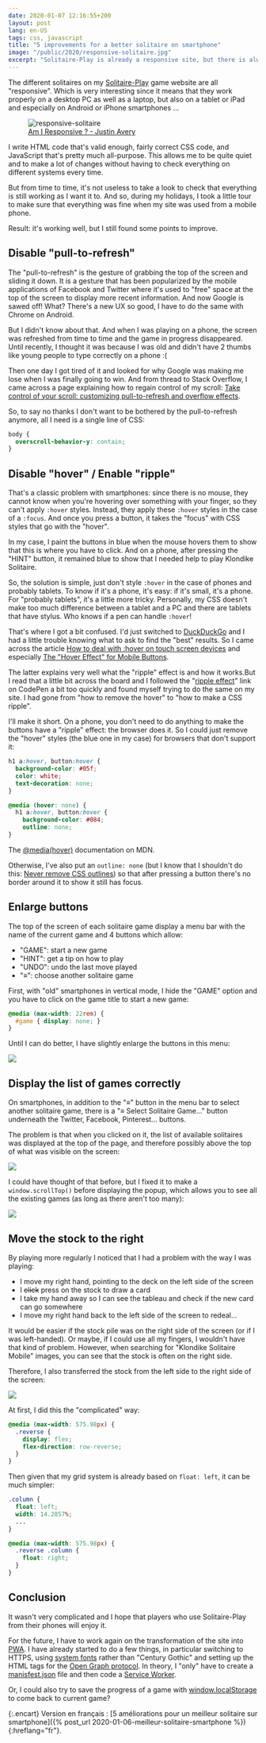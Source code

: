 ```yaml
---
date: 2020-01-07 12:16:55+200
layout: post
lang: en-US
tags: css, javascript
title: "5 improvements for a better solitaire on smartphone"
image: "/public/2020/responsive-solitaire.jpg"
excerpt: "Solitaire-Play is already a responsive site, but there is always room for improvement with smartphones: disable 'pull-to-refresh', switch from 'hover' to 'ripple', enlarge the buttons, move stock to the right..."
---
```


The different solitaires on my [Solitaire-Play](https://www.solitaire-play.com/) game website are all "responsive". Which is very interesting since it means that they work properly on a desktop PC as well as a laptop, but also on a tablet or iPad and especially on Android or iPhone smartphones ...

<figure>
  <img src="{{ page.image }}" alt="responsive-solitaire" />
  <figcaption>
    <a href="http://ami.responsivedesign.is/">Am I Responsive ? - Justin Avery</a>
  </figcaption>
</figure>

I write HTML code that's valid enough, fairly correct CSS code, and JavaScript that's pretty much all-purpose. This allows me to be quite quiet and to make a lot of changes without having to check everything on different systems every time.

But from time to time, it's not useless to take a look to check that everything is still working as I want it to. And so, during my holidays, I took a little tour to make sure that everything was fine when my site was used from a mobile phone.

Result: it's working well, but I still found some points to improve.


## Disable "pull-to-refresh"

The "pull-to-refresh" is the gesture of grabbing the top of the screen and sliding it down. It is a gesture that has been popularized by the mobile applications of Facebook and Twitter where it's used  to "free" space at the top of the screen to display more recent information. And now Google is sawed off! What? There's a new UX so good, I have to do the same with Chrome on Android.

But I didn't know about that. And when I was playing on a phone, the screen was refreshed from time to time and the game in progress disappeared. Until recently, I thought it was because I was old and didn't have 2 thumbs like young people to type correctly on a phone :(

Then one day I got tired of it and looked for why Google was making me lose when I was finally going to win. And from thread to Stack Overflow, I came across a page explaining how to regain control of my scroll: [Take control of your scroll: customizing pull-to-refresh and overflow effects](https://developers.google.com/web/updates/2017/11/overscroll-behavior).

So, to say no thanks I don't want to be bothered by the pull-to-refresh anymore, all I need is a single line of CSS:

```css
body {
  overscroll-behavior-y: contain;
}
```


## Disable "hover" / Enable "ripple"

That's a classic problem with smartphones: since there is no mouse, they cannot know when you're hovering over something with your finger, so they can't apply `:hover` styles. Instead, they apply these `:hover` styles in the case of a `:focus`. And once you press a button, it takes the "focus" with CSS styles that go with the "hover".

In my case, I paint the buttons in blue when the mouse hovers them to show that this is where you have to click. And on a phone, after pressing the "HINT" button, it remained blue to show that I needed help to play Klondike Solitaire.

So, the solution is simple, just don't style `:hover` in the case of phones and probably tablets. To know if it's a phone, it's easy: if it's small, it's a phone. For "probably tablets", it's a little more tricky. Personally, my CSS doesn't make too much difference between a tablet and a PC and there are tablets that have stylus. Who knows if a pen can handle `:hover`!

That's where I got a bit confused. I'd just switched to [DuckDuckGo](https://duckduckgo.com/) and I had a little trouble knowing what to ask to find the "best" results. So I came across the article [How to deal with :hover on touch screen devices](https://www.prowebdesign.ro/how-to-deal-with-hover-on-touch-screen-devices/) and especially [The "Hover Effect" for Mobile Buttons](https://uxmovement.com/mobile/the-hover-effect-for-mobile-buttons/).

The latter explains very well what the "ripple" effect is and how it works.But I read that a little bit across the board and I followed the "[ripple effect](https://codepen.io/finnhvman/post/pure-css-ripple-with-minimal-effort)" link on CodePen a bit too quickly and found myself trying to do the same on my site. I had gone from "how to remove the hover" to "how to make a CSS ripple".

I'll make it short. On a phone, you don't need to do anything to make the buttons have a "ripple" effect: the browser does it. So I could just remove the "hover" styles (the blue one in my case) for browsers that don't support it:

```css
h1 a:hover, button:hover {
  background-color: #05f;
  color: white;
  text-decoration: none;
}

@media (hover: none) {
  h1 a:hover, button:hover {
    background-color: #084;
    outline: none;
}
```

The [@media(hover)](https://developer.mozilla.org/en-US/docs/Web/CSS/@media/hover) documentation on MDN.

Otherwise, I've also put an `outline: none` (but I know that I shouldn't do this: [Never remove CSS outlines](https://a11yproject.com/posts/never-remove-css-outlines/)) so that after pressing a button there's no border around it to show it still has focus.


## Enlarge buttons

The top of the screen of each solitaire game display a menu bar with the name of the current game and 4 buttons which allow:

* "GAME": start a new game
* "HINT": get a tip on how to play
* "UNDO": undo the last move played
* "≡": choose another solitaire game

First, with "old" smartphones in vertical mode, I hide the "GAME" option and you have to click on the game title to start a new game:

```css
@media (max-width: 22rem) {
  #game { display: none; }
}
```

Until I can do better, I have slightly enlarge the buttons in this menu:

![](/public/2020/solitaire-menu.png)


## Display the list of games correctly

On smartphones, in addition to the "≡" button in the menu bar to select another solitaire game, there is a "≡ Select Solitaire Game..." button underneath the Twitter, Facebook, Pinterest... buttons.

The problem is that when you clicked on it, the list of available solitaires was displayed at the top of the page, and therefore possibly above the top of what was visible on the screen:

![](/public/2020/solitaire-scroll-1.png)

I could have thought of that before, but I fixed it to make a `window.scrollTop()` before displaying the popup, which allows you to see all the existing games (as long as there aren't too many):

![](/public/2020/solitaire-scroll-2.png)


## Move the stock to the right

By playing more regularly I noticed that I had a problem with the way I was playing:

* I move my right hand, pointing to the deck on the left side of the screen
* I <s>click</s> press on the stock to draw a card
* I take my hand away so I can see the tableau and check if the new card can go somewhere
* I move my right hand back to the left side of the screen to redeal...

It would be easier if the stock pile was on the right side of the screen (or if I was left-handed). Or maybe, if I could use all my fingers, I wouldn't have that kind of problem. However, when searching for "Klondike Solitaire Mobile" images, you can see that the stock is often on the right side.

Therefore, I also transferred the stock from the left side to the right side of the screen:

![](/public/2020/solitaire-pioche.png)

At first, I did this the "complicated" way:

```css
@media (max-width: 575.98px) {
  .reverse {
    display: flex;
    flex-direction: row-reverse;
  }
}
```

Then given that my grid system is already based on `float: left`, it can be much simpler:

```css
.column {
  float: left;
  width: 14.2857%;
  ...
}

@media (max-width: 575.98px) {
  .reverse .column {
    float: right;
  }
}
```


## Conclusion

It wasn't very complicated and I hope that players who use Solitaire-Play from their phones will enjoy it.

For the future, I have to work again on the transformation of the site into [PWA](https://developer.mozilla.org/en-US/docs/Web/Progressive_web_apps). I have already started to do a few things, in particular switching to HTTPS, using [system fonts](https://markdotto.com/2018/02/07/github-system-fonts/) rather than "Century Gothic" and setting up the HTML tags for the [Open Graph protocol](https://opengraphprotocol.org/). In theory, I "only" have to create a [manisfest.json](https://developers.google.com/web/fundamentals/web-app-manifest) file and then code a [Service Worker](https://developers.google.com/web/ilt/pwa/introduction-to-service-worker).

Or, I could also try to save the progress of a game with [window.localStorage](https://developer.mozilla.org/en-US/docs/Web/API/Window/localStorage) to come back to current game?

{:.encart}
Version en français : [5 améliorations pour un meilleur solitaire sur smartphone]({% post_url 2020-01-06-meilleur-solitaire-smartphone %}){:hreflang="fr"}.
